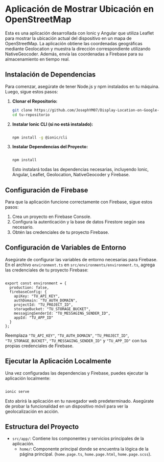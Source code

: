 # Aplicación de Mostrar Ubicación en OpenStreetMap

Esta es una aplicación desarrollada con Ionic y Angular que utiliza Leaflet para mostrar la ubicación actual del dispositivo en un mapa de OpenStreetMap. La aplicación obtiene las coordenadas geográficas mediante Geolocation y muestra la dirección correspondiente utilizando NativeGeocoder. Además, envía las coordenadas a Firebase para su almacenamiento en tiempo real.

## Instalación de Dependencias

Para comenzar, asegúrate de tener Node.js y npm instalados en tu máquina. Luego, sigue estos pasos:

1. **Clonar el Repositorio:**
    
    ```bash
    git clone https://github.com/JosephYM07/Display-Location-on-Google-Maps-or-OpenStreetMap.git
    cd tu-repositorio
    
    ```
    
2. **Instalar Ionic CLI (si no está instalado):**
    
    ```bash
    
    npm install -g @ionic/cli
    
    ```
    
3. **Instalar Dependencias del Proyecto:**
    
    ```bash
    
    npm install
    
    ```
    
    Esto instalará todas las dependencias necesarias, incluyendo Ionic, Angular, Leaflet, Geolocation, NativeGeocoder y Firebase.
    

## Configuración de Firebase

Para que la aplicación funcione correctamente con Firebase, sigue estos pasos:

1. Crea un proyecto en Firebase Console.
2. Configura la autenticación y la base de datos Firestore según sea necesario.
3. Obtén las credenciales de tu proyecto Firebase.

## Configuración de Variables de Entorno

Asegúrate de configurar las variables de entorno necesarias para Firebase. En el archivo `environment.ts` en `src/environments/environment.ts`, agrega las credenciales de tu proyecto Firebase:

```tsx

export const environment = {
  production: false,
  firebaseConfig: {
    apiKey: "TU_API_KEY",
    authDomain: "TU_AUTH_DOMAIN",
    projectId: "TU_PROJECT_ID",
    storageBucket: "TU_STORAGE_BUCKET",
    messagingSenderId: "TU_MESSAGING_SENDER_ID",
    appId: "TU_APP_ID"
  }
};

```

Reemplaza `"TU_API_KEY"`, `"TU_AUTH_DOMAIN"`, `"TU_PROJECT_ID"`, `"TU_STORAGE_BUCKET"`, `"TU_MESSAGING_SENDER_ID"` y `"TU_APP_ID"` con tus propias credenciales de Firebase.

## Ejecutar la Aplicación Localmente

Una vez configuradas las dependencias y Firebase, puedes ejecutar la aplicación localmente:

```bash

ionic serve

```

Esto abrirá la aplicación en tu navegador web predeterminado. Asegúrate de probar la funcionalidad en un dispositivo móvil para ver la geolocalización en acción.

## Estructura del Proyecto

- `src/app/`: Contiene los componentes y servicios principales de la aplicación.
    - `home/`: Componente principal donde se encuentra la lógica de la página principal. (`home.page.ts`, `home.page.html`, `home.page.scss`).


